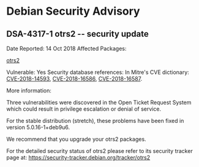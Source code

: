 
Debian Security Advisory
========================


DSA-4317-1 otrs2 -- security update
-----------------------------------



Date Reported:
14 Oct 2018
Affected Packages:

[otrs2](https://packages.debian.org/src:otrs2)

Vulnerable:
Yes
Security database references:
In Mitre's CVE dictionary: [CVE-2018-14593](https://security-tracker.debian.org/tracker/CVE-2018-14593), [CVE-2018-16586](https://security-tracker.debian.org/tracker/CVE-2018-16586), [CVE-2018-16587](https://security-tracker.debian.org/tracker/CVE-2018-16587).  

More information:

Three vulnerabilities were discovered in the Open Ticket Request System
which could result in privilege escalation or denial of service.


For the stable distribution (stretch), these problems have been fixed in
version 5.0.16-1+deb9u6.


We recommend that you upgrade your otrs2 packages.


For the detailed security status of otrs2 please refer to
its security tracker page at:
<https://security-tracker.debian.org/tracker/otrs2>





